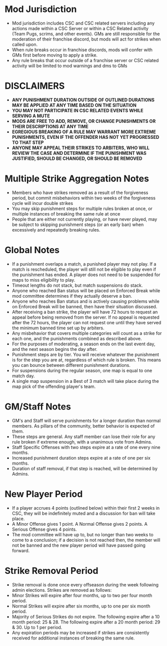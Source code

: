 # Mod Jurisdiction

 - Mod jurisdiction includes CSC and CSC related servers including any actions made within a CSC Server or within a CSC Related activity (Team Pugs, scrims, and other events). GMs are still responsible for the moderation of their franchise discord, but mods will act for strikes when called upon.
 - When rule breaks occur in franchise discords, mods will confer with GMs first before moving to apply a strike.
 - Any rule breaks that occur outside of a franchise server or CSC related activity will be limited to mod warnings and dms to GMs

# DISCLAIMERS

 - **ANY PUNISHMENT DURATION OUTSIDE OF OUTLINED DURATIONS MAY BE APPLIED AT ANY TIME BASED ON THE SITUATION**
 - **YOU MAY NOT PARTICIPATE IN CSC RELATED EVENTS WHILE SERVING A MUTE**
 - **MODS ARE FREE TO ADD, REMOVE, OR CHANGE PUNISHMENTS OR THEIR DESCRIPTIONS AT ANY TIME**
 - **EGREGIOUS BREAKING OF A RULE MAY WARRANT MORE EXTREME PUNISHMENTS, EVEN IF THE OFFENDER HAS NOT YET PROGRESSED TO THAT STEP**
 - **ANYONE MAY APPEAL THEIR STRIKES TO ARBITERS, WHO WILL REVIEW THE CASE AND DETERMINE IF THE PUNISHMENT WAS JUSTIFIED, SHOULD BE CHANGED, OR SHOULD BE REMOVED**

# Multiple Strike Aggregation Notes

 - Members who have strikes removed as a result of the forgiveness period, but commit misbehaviors within two weeks of the forgiveness cycle will incur double strikes
 - You may skip punishment steps for multiple rules broken at once, or multiple instances of breaking the same rule at once
 - People that are either not currently playing, or have never played, may be subject to skipping punishment steps (or an early ban) when excessively and repeatedly breaking rules.

# Global Notes

 - If a punishment overlaps a match, a punished player may not play. If a match is rescheduled, the player will still not be eligible to play even if the punishment has ended. A player does not need to be suspended for maps to miss eligibility to play.
 - Timeout lengths do not stack, but match suspensions do stack.
 - Anyone who reached Ban status will be placed on Enforced Break while mod committee determines if they actually deserve a ban.
 - Anyone who reaches Ban status and is actively causing problems while on Enforced Break will be banned, then have their situation discussed.
 - After receiving a ban strike, the player will have 72 hours to request an appeal before being removed from the server.  If no appeal is requested after the 72 hours, the player can not request one until they have served the minimum banned time set up by arbiters.
 - Any misbehavior that covers multiple categories will count as a strike for each one, and the punishments combined as described above.
 - For the purposes of moderating, a season ends on the last event day, and the next season begins the day after.
 - Punishment steps are by tier. You will receive whatever the punishment is for the step you are at, regardless of which rule is broken. This means you can bounce between different punishment durations.
 - For suspensions during the regular season, one map is equal to one match day.
 - A single map suspension in a Best of 3 match will take place during the map pick of the offending player's team.

# GM/Staff Notes

 - GM's and Staff will serve punishments for a longer duration than normal members. As pillars of the community, better behavior is expected of them.
 - These steps are general. Any staff member can lose their role for any rule broken if extreme enough, with a unanimous vote from Admins.
 - Staff Specific Offenses with two steps expire at a rate of one every nine months.
 - Increased punishment duration steps expire at a rate of one per six months.
 - Duration of staff removal, if that step is reached, will be determined by Admins.

# New Player Period

 - If a player accrues 4 points (outlined below) within their first 2 weeks in CSC, they will be indefinitely muted and a discussion for ban will take place. 
 - A Minor Offense gives 1 point. A Normal Offense gives 2 points. A Serious Offense gives 4 points.
 - The mod committee will have up to, but no longer than two weeks to come to a conclusion; if a decision is not reached then, the member will not be banned and the new player period will have passed going forward. 

# Strike Removal Period
 - Strike removal is done once every offseason during the week following admin elections. Strikes are removed as follows:
 - Minor Strikes will expire after four months, up to two per four month period.
 - Normal Strikes will expire after six months, up to one per six month period.
 - Majority of Serious Strikes do not expire. The following expire after a 10 month period: 25 & 28. The following expire after a 20 month period: 29 & 30. Up to 1 per period.
 - Any expiration periods may be increased if strikes are consistently received for additional instances of breaking the same rule.